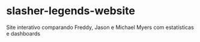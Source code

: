 # slasher-legends-website
Site interativo comparando Freddy, Jason e Michael Myers com estatísticas e dashboards
